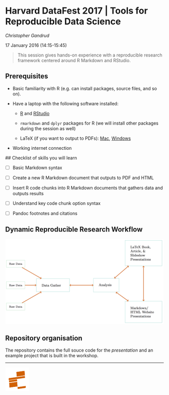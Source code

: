 # Harvard DataFest 2017 | Tools for Reproducible Data Science

*Christopher Gandrud*

17 January 2016 (14:15-15:45)

> This session gives hands-on experience with a reproducible research framework centered around R Markdown and RStudio. 

## Prerequisites

- Basic familiarity with R (e.g. can install packages, source files, and so on).

- Have a laptop with the following software installed:

    + [R](https://cran.r-project.org/) and [RStudio](https://www.rstudio.com/products/rstudio/download/)

    + `rmarkdown` and `dplyr` packages for R (we will install other packages during the session as well)

    + LaTeX (if you want to output to PDFs): [Mac](https://tug.org/mactex/), [Windows](https://miktex.org/)

- Working internet connection

## Checklist of skills you will learn

- [ ] Basic Markdown syntax

- [ ] Create a new R Markdown document that outputs to PDF and HTML

- [ ] Insert R code chunks into R Markdown documents that gathers data and outputs results

- [ ] Understand key code chunk option syntax

- [ ] Pandoc footnotes and citations

## Dynamic Reproducible Research Workflow

![dynamic-work-flow](presentation/img/linked_workflow/rep_workflow.png)

## Repository organisation

The repository contains the full souce code for the *presentation* and an example project that is built in the workshop.


---

[<img src="presentation/img/iqss_logo_flat.png" align="left" height="75" width ="75"/>]()
